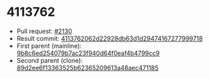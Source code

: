# 4113762
- Pull request: [#2130](https://github.com/MarlinFirmware/Marlin/pull/2130)
- Result commit: [4113762062d22928db63d1d29474167277999718](https://github.com/MarlinFirmware/Marlin/commit/4113762062d22928db63d1d29474167277999718)
- First parent (mainline): [9b8c6ed254079b7ac23f940d64f0eaf4b4799cc9](https://github.com/MarlinFirmware/Marlin/commit/9b8c6ed254079b7ac23f940d64f0eaf4b4799cc9)
- Second parent (clone): [89d2ee6f13363525b62365209613a48aec471185](https://github.com/MarlinFirmware/Marlin/commit/89d2ee6f13363525b62365209613a48aec471185)
